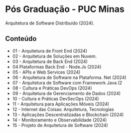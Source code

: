 # Pós Graduação - PUC Minas
 Arquitetura de Software Distribuído (2024).

 ## Conteúdo

- 01 - Arquitetura de Front End (2024)
- 02 - Arquitetura de Soluções em Nuvem.
- 03 - Arquitetura de Back End (2024)
- 04 Plataformas Back End - Node.Js (2024)
- 05 - APIs e Web Services (2024)
- 06 - Arquitetura de Software na Plataforma. Net (2024)
- 07 - Arquitetura de Software com Framework Java (2
- 08 - Cultura e Práticas DevOps (2024)
- 09 - Arquitetura de Gerenciamento de Dados (2024)
- 10 - Cultura e Práticas DevSecOps (2024)
- 11 - Arquitetura para Aplicações Móveis (2024)
- 12 - Internet das Coisas: Arquitetura, Tecnologias
- 13 - Aplicações Descentralizadas e Blockchain (2024)
- 14 - Monitoramento e Observabilidade (2024)
- 15 - Projeto de Arquitetura de Software (2024)
  
